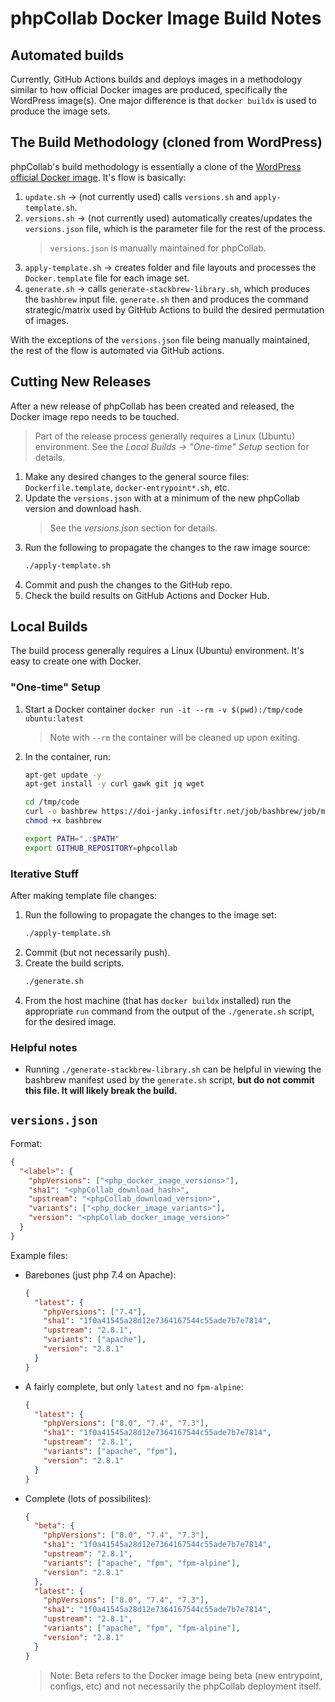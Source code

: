 # phpCollab Docker Image Build Notes

## Automated builds

Currently, GitHub Actions builds and deploys images in a methodology similar to how official Docker images are produced, specifically the WordPress image(s). One major difference is that
`docker buildx` is used to produce the image sets.

## The Build Methodology (cloned from WordPress)

phpCollab's build methodology is essentially a clone of the [WordPress official Docker image](https://github.com/docker-library/wordpress).
It's flow is basically:

1. `update.sh` -> (not currently used) calls `versions.sh` and `apply-template.sh`.
1. `versions.sh` -> (not currently used) automatically creates/updates the `versions.json` file, which is the parameter file for the rest of the process.
   > `versions.json` is manually maintained for phpCollab.
1. `apply-template.sh` -> creates folder and file layouts and processes the `Docker.template` file for each image set.
1. `generate.sh` -> calls `generate-stackbrew-library.sh`, which produces the `bashbrew` input file. `generate.sh` then and produces the command strategic/matrix used by GitHub Actions to build the desired permutation of images.

With the exceptions of the `versions.json` file being manually maintained, the rest of the flow is automated via GitHub actions.

## Cutting New Releases

After a new release of phpCollab has been created and released, the Docker image repo needs to be touched.

> Part of the release process generally requires a Linux (Ubuntu) environment. See the _Local Builds -> "One-time" Setup_ section for details.

1. Make any desired changes to the general source files: `Dockerfile.template`, `docker-entrypoint*.sh`, etc.
1. Update the `versions.json` with at a minimum of the new phpCollab version and download hash.
   > See the _versions.json_ section for details.
1. Run the following to propagate the changes to the raw image source:
   ```sh
   ./apply-template.sh
   ```
1. Commit and push the changes to the GitHub repo.
1. Check the build results on GitHub Actions and Docker Hub.

## Local Builds

The build process generally requires a Linux (Ubuntu) environment. It's easy to create one with Docker.

### "One-time" Setup

1. Start a Docker container `docker run -it --rm -v $(pwd):/tmp/code ubuntu:latest`
   > Note with `--rm` the container will be cleaned up upon exiting.
1. In the container, run:

   ```sh
   apt-get update -y
   apt-get install -y curl gawk git jq wget

   cd /tmp/code
   curl -o bashbrew https://doi-janky.infosiftr.net/job/bashbrew/job/master/lastSuccessfulBuild/artifact/bashbrew-amd64
   chmod +x bashbrew

   export PATH=".:$PATH"
   export GITHUB_REPOSITORY=phpcollab
   ```

### Iterative Stuff

After making template file changes:

1. Run the following to propagate the changes to the image set:
   ```sh
   ./apply-template.sh
   ```
1. Commit (but not necessarily push).
1. Create the build scripts.
   ```sh
   ./generate.sh
   ```
1. From the host machine (that has `docker buildx` installed) run the appropriate `run` command from the output of the `./generate.sh` script, for the desired image.

### Helpful notes

- Running `./generate-stackbrew-library.sh` can be helpful in viewing the bashbrew manifest used by the `generate.sh` script, **but do not commit this file. It will likely break the build.**

## `versions.json`

Format:

```json
{
  "<label>": {
    "phpVersions": ["<php_docker_image_versions>"],
    "sha1": "<phpCollab_download_hash>",
    "upstream": "<phpCollab_download_version>",
    "variants": ["<php_docker_image_variants>"],
    "version": "<phpCollab_docker_image_version>"
  }
}
```

Example files:

- Barebones (just php 7.4 on Apache):

  ```json
  {
    "latest": {
      "phpVersions": ["7.4"],
      "sha1": "1f0a41545a28d12e7364167544c55ade7b7e7814",
      "upstream": "2.8.1",
      "variants": ["apache"],
      "version": "2.8.1"
    }
  }
  ```

- A fairly complete, but only `latest` and no `fpm-alpine`:
  ```json
  {
    "latest": {
      "phpVersions": ["8.0", "7.4", "7.3"],
      "sha1": "1f0a41545a28d12e7364167544c55ade7b7e7814",
      "upstream": "2.8.1",
      "variants": ["apache", "fpm"],
      "version": "2.8.1"
    }
  }
  ```
- Complete (lots of possibilites):
  ```json
  {
    "beta": {
      "phpVersions": ["8.0", "7.4", "7.3"],
      "sha1": "1f0a41545a28d12e7364167544c55ade7b7e7814",
      "upstream": "2.8.1",
      "variants": ["apache", "fpm", "fpm-alpine"],
      "version": "2.8.1"
    },
    "latest": {
      "phpVersions": ["8.0", "7.4", "7.3"],
      "sha1": "1f0a41545a28d12e7364167544c55ade7b7e7814",
      "upstream": "2.8.1",
      "variants": ["apache", "fpm", "fpm-alpine"],
      "version": "2.8.1"
    }
  }
  ```
  > Note: Beta refers to the Docker image being beta (new entrypoint, configs, etc) and not necessarily the phpCollab deployment itself.
